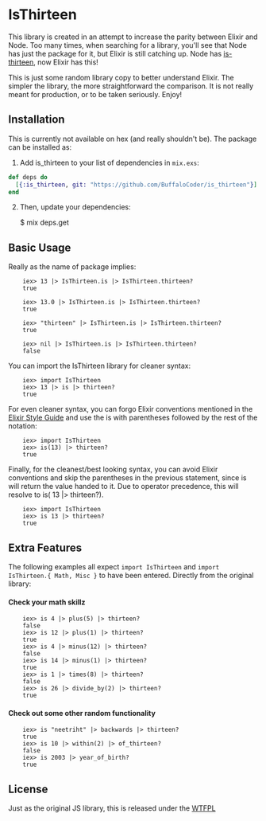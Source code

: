 # IsThirteen

This library is created in an attempt to increase the parity between Elixir and Node. Too many times, when searching for a library, you'll see that Node has just the package for it, but Elixir is still catching up. Node has [is-thirteen](https://github.com/jezen/is-thirteen), now Elixir has this!

This is just some random library copy to better understand Elixir. The simpler the library, the more straightforward the comparison. It is not really meant for production, or to be taken seriously. Enjoy!

## Installation

This is currently not available on hex (and really shouldn't be). The package can be installed as:

  1. Add is_thirteen to your list of dependencies in `mix.exs`:
  ```elixir
  def deps do
    [{:is_thirteen, git: "https://github.com/BuffaloCoder/is_thirteen"}]
  end
  ```

  2. Then, update your dependencies:

        $ mix deps.get

## Basic Usage

Really as the name of package implies:

        iex> 13 |> IsThirteen.is |> IsThirteen.thirteen?
        true
        
        iex> 13.0 |> IsThirteen.is |> IsThirteen.thirteen?
        true
        
        iex> "thirteen" |> IsThirteen.is |> IsThirteen.thirteen?
        true
        
        iex> nil |> IsThirteen.is |> IsThirteen.thirteen?
        false

You can import the IsThirteen library for cleaner syntax:

        iex> import IsThirteen
        iex> 13 |> is |> thirteen?
        true

For even cleaner syntax, you can forgo Elixir conventions mentioned in the [Elixir Style Guide](https://github.com/niftyn8/elixir_style_guide) and use the is with parentheses followed by the rest of the notation:

        iex> import IsThirteen
        iex> is(13) |> thirteen?
        true

Finally, for the cleanest/best looking syntax, you can avoid Elixir conventions and skip the parentheses in the previous statement, since is will return the value handed to it.  Due to operator precedence, this will resolve to is( 13 |> thirteen?).

        iex> import IsThirteen
        iex> is 13 |> thirteen?  
        true 

## Extra Features

The following examples all expect `import IsThirteen` and `import IsThirteen.{ Math, Misc }` to have been entered.
Directly from the original library:

#### Check your math skillz
        iex> is 4 |> plus(5) |> thirteen?
        false
        iex> is 12 |> plus(1) |> thirteen?
        true
        iex> is 4 |> minus(12) |> thirteen?
        false
        iex> is 14 |> minus(1) |> thirteen?
        true
        iex> is 1 |> times(8) |> thirteen?
        false
        iex> is 26 |> divide_by(2) |> thirteen?
        true


#### Check out some other random functionality
        iex> is "neetriht" |> backwards |> thirteen?
        true
        iex> is 10 |> within(2) |> of_thirteen?
        false
        iex> is 2003 |> year_of_birth?
        true

## License

Just as the original JS library, this is released under the [WTFPL](http://www.wtfpl.net/txt/copying/) 
